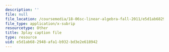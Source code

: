 ```yaml
---
description: ''
file: null
file_location: /coursemedia/18-06sc-linear-algebra-fall-2011/e5d1ab682948afa1b932bd3e2e618942_TX_vooSnhm8.srt
file_type: application/x-subrip
resourcetype: Other
title: 3play caption file
type: resource
uid: e5d1ab68-2948-afa1-b932-bd3e2e618942
---
```

